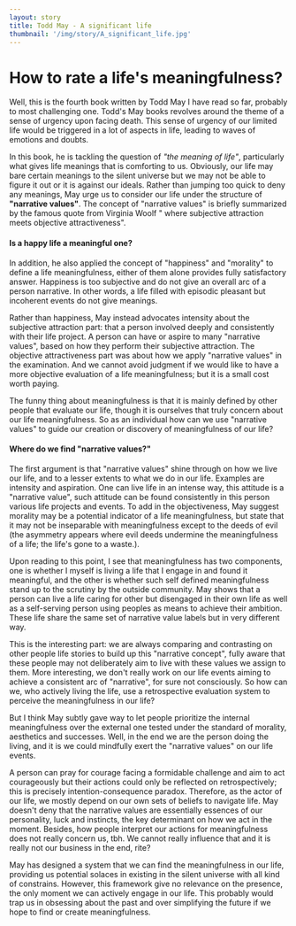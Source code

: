 ```yaml
---
layout: story
title: Todd May - A significant life
thumbnail: '/img/story/A_significant_life.jpg'
---
```


How to rate a life's meaningfulness?
======

Well, this is the fourth book written by Todd May I have read so far, probably to most challenging one. Todd's May books revolves around the theme of a sense of urgency upon facing death. This sense of urgency of our limited life would be triggered in a lot of aspects in life, leading to waves of emotions and doubts.

In this book, he is tackling the question of *"the meaning of life"*, particularly what gives life meanings that is comforting to us. Obviously, our life may bare certain meanings to the silent universe but we may not be able to figure it out or it is against our ideals. Rather than jumping too quick to deny any meanings, May urge us to consider our life under the structure of **"narrative values"**. The concept of "narrative values" is briefly summarized by the famous quote from Virginia Woolf " where subjective attraction meets objective attractiveness". 

#### Is a happy life a meaningful one?
In addition, he also applied the concept of "happiness" and "morality" to define a life meaningfulness, either of them alone provides fully satisfactory answer. Happiness is too subjective and do not give an overall arc of a person narrative. In other words, a life filled with episodic pleasant but incoherent events do not give meanings.

Rather than happiness, May instead advocates intensity about the subjective attraction part: that a person involved deeply and consistently with their life project. A person can have or aspire to many "narrative values", based on how they perform their subjective attraction.
The objective attractiveness part was about how we apply "narrative values" in the examination. And we cannot avoid judgment if we would like to have a more objective evaluation of a life meaningfulness; but it is a small cost worth paying.

The funny thing about meaningfulness is that it is mainly defined by other people that evaluate our life, though it is ourselves that truly concern about our life meaningfulness. So as an individual how can we use "narrative values" to guide our creation or discovery of meaningfulness of our life?

#### Where do we find "narrative values?"
The first argument is that "narrative values" shine through on how we live our life, and to a lesser extents to what we do in our life. Examples are intensity and aspiration. One can live life in an intense way, this attitude is a "narrative value", such attitude can be found consistently in this person various life projects and events. To add in the objectiveness, May suggest morality may be a potential indicator of a life meaningfulness, but state that it may not be inseparable with meaningfulness except to the deeds of evil (the asymmetry appears where evil deeds undermine the meaningfulness of a life; the life's gone to a waste.). 

Upon reading to this point, I see that meaningfulness has two components, one is whether I myself is living a life that I engage in and found it meaningful, and the other is whether such self defined meaningfulness stand up to the scrutiny by the outside community. May shows that a person can live a life caring for other but disengaged in their own life as well as a self-serving person using peoples as means to achieve their ambition. These life share the same set of  narrative value labels but in very different way. 

This is the interesting part: we are always comparing and contrasting on other people life stories to build up this "narrative concept", fully aware that these people may not deliberately aim to live with these values we assign to them. More interesting, we don't really work on our life events aiming to achieve a consistent arc of "narrative", for sure not consciously. So how can we, who actively living the life, use a retrospective evaluation system to perceive the meaningfulness in our life?

But I think May subtly gave way to let people prioritize the internal meaningfulness over the external one tested under the standard of morality, aesthetics and successes. Well, in the end we are the person doing the living, and it is we could mindfully exert the "narrative values" on our life events. 

A person can pray for courage facing a formidable challenge and aim to act courageously but their actions could only be reflected on retrospectively; this is precisely intention-consequence paradox. Therefore, as the actor of our life, we mostly depend on our own sets of beliefs to navigate life. May doesn't deny that the narrative values are essentially essences of our personality, luck and instincts, the key determinant on how we act in the moment. Besides, how people interpret our actions for meaningfulness does not really concern us, tbh. We cannot really influence that and it is really not our business in the end, rite? 

May has designed a system that we can find the meaningfulness in our life, providing us potential solaces in existing in the silent universe with all kind of constrains. However, this framework give no relevance on the presence, the only moment we can actively engage in our life. This probably would trap us in obsessing about the past and over simplifying the future if we hope to find or create meaningfulness.

